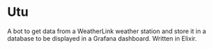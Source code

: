 # Utu

A bot to get data from a WeatherLink weather station and store it in a database to be displayed in a Grafana dashboard. Written in Elixir.